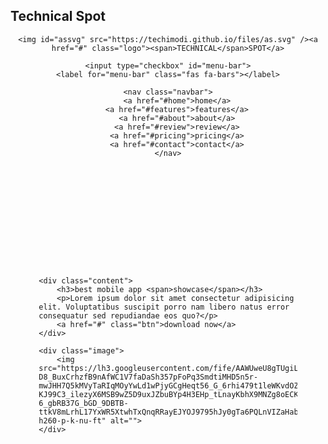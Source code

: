 ## Technical Spot
<style>
#skip-to-content, .page-header, .site-footer{
display: none;
}
</style>
<!--<iframe src="https://html-code-editor.w3spaces.com/githubtheme.html" style="height: 100%;width: 100%;position: absolute;top: 0;left: 0;border: 0;"></iframe>-->
<!DOCTYPE html>
<html lang="en">
<head>
    <meta charset="UTF-8">
    <meta name="viewport" content="width=device-width, initial-scale=1.0">
    <title>Technical Spot</title>
    <link rel="stylesheet" href="https://cdnjs.cloudflare.com/ajax/libs/font-awesome/5.15.3/css/all.min.css">
    <style>
@import url('https://fonts.googleapis.com/css2?family=Poppins:wght@100;200;300;400&display=swap');

:root{
    --purple:#814096;
    --pink:#F83292;
    --gradient:linear-gradient(90deg, var(--purple), var(--pink));
}

*{
    font-family: 'Poppins', sans-serif;
    margin:0; padding:0;
    box-sizing: border-box;
    text-decoration: none;
    outline: none; border:none;
    text-transform: capitalize;
}

*::selection{
    background:var(--pink);
    color:#fff;
}

html{
    font-size: 62.5%;
    overflow-x: hidden;
}

body{
    background:#f9f9f9;
    position: absolute;
    top: 0;
    z-index: 0;
}
#assvg{
        width: 30px;
        height: 30px;
        margin: 0;
        padding: 0;
        -webkit-animation: rotate 2s infinite;
        animation: rotate 2s infinite;
        -moz-animation: rotate 2s infinite;
        animation-direction: alternate;
        animation-timing-function: linear;
        border-radius: 50%;
    }
    @keyframes rotate {
        0%{}
        100%{transform: rotateY(360deg);}
    }
    @-webkit-keyframes rotate {
        0%{}
        100%{transform: rotateY(360deg);}
    }
    @-moz-keyframes rotate {
        0%{}
        100%{transform: rotateY(360deg);}
    }
section{
    min-height: 100vh;
    padding:0 9%;
    padding-top: 7.5rem;
    padding-bottom: 2rem;
}

.btn{
    display: inline-block;
    margin-top: 1rem;
    padding:.8rem 3rem;
    border-radius: 5rem;
    background:var(--gradient);
    font-size: 1.7rem;
    color:#fff;
    cursor: pointer;
    box-shadow: 0 .5rem 1rem rgba(0,0,0,.1);
    transition: all .3s linear;
}

.btn:hover{
    transform: scale(1.1);
}

.heading{
    text-align: center;
    background:var(--gradient);
    color:transparent;
    -webkit-background-clip: text;
    background-clip: text;
    font-size: 3.5rem;
    text-transform: uppercase;
    padding:1rem;
}

header{
    position: fixed;
    top:0; left:0;
    width:100%;
    background:#fff;
    box-shadow: 0 .5rem 1rem rgba(0,0,0,.1);
    padding:2rem 9%;
    display: flex;
    align-items: center;
    justify-content: space-between;
    z-index: 1000;
}

header .logo{
    font-size: 2rem;
    color:var(--purple);
}

header .logo span{
    color:var(--pink);
}

header .navbar a{
    font-size: 1.7rem;
    margin-left: 2rem;
    color:var(--purple);
}

header .navbar a:hover{
    color:var(--pink);
}

header input{
    display: none;
}

header label{
    font-size: 3rem;
    color:var(--purple);
    cursor: pointer;
    visibility: hidden;
    opacity: 0;
}

.home{
    display: flex;
    align-items: center;
    justify-content: center;
    background:url(https://lh3.googleusercontent.com/fife/AAWUweUG7FNwj-cdJQEazmR1drzmzAe2S0iak7zpRYlzEzvwo7Q2gHOxL50j4u3kZsYiSGVipN0xI87RGKxznlraYZZ_UYTXyUUThLvFyBNyzb2Nc47vO-x-vtAeKc8Gqj82yyZmZ7sScuqZHIFqaMq4RUgfPwl71bc0L8GxN4L0DAMIlsLlK1unneYnwxpvPwqxA0s-5r4rTiOke2RT_Ki2EGB_Y8CJaqD5UWOH6GdEaNfeYItje1bUXWKhLVMrYfkocFEMn4jspwqcjN21REraMxVU6Uy_aCxMgdLMYQY4ot4d3lZupsAnKNu37IonJkSrM_JwqNkhGIAgWXTDrq9R2CX8FvlTIsKZoyO2SbswEtdO-ONWZhJu9CYucqheaPaaaORnWQNQPjf7stdxQ8J1KY35oJlu3fEQMQ586UFOPVP6LkFjs9ScHfkN4joPZvRrJ0Y5eCV3jzh3LfzKYcWmbaCvodAALS-8NZZQ5haSvfd8g2IVcfrMF-NDnDZtRB_dG3WDGW53Ql4Vm4pFdBEdxf_8UB8HkE5VXpNAoR8t_acOtLA-glIAjHpB5Rvfxzri2qb9sHxKBKluQs9r5LRhTaf2DdysGnbzftI6DHY1-f9hXywq7QFDOTgFrHKKb85SEs10WA9Lg3x8xdO0neaZMb4jQZNcRnRgn3_9b_FZkD1gWt1SEEYnYXRaJqphItlXfNr2HJHU1DoWCooyx2Wt8GyFTG0nHleMWg=w348-h260-p-k-nu-ft) no-repeat;
    background-size: cover;
    background-position: center;
}

.home .image img{
    width:40vw;
    animation: float 3s linear infinite;
}

@keyframes float{
    0%, 100%{
        transform: translateY(0rem);
    }
    50%{
        transform: translateY(-3.5rem);
    }
}

.home .content h3{
    font-size: 5.5rem;
    color:#333;
    text-transform: uppercase;
}

.home .content h3 span{
    color:var(--pink);
    text-transform: uppercase;
}

.home .content p{
    font-size: 1.7rem;
    color:#666;
    padding:1rem 0;
}

.features .box-container{
    display: flex;
    align-items: center;
    justify-content: center;
    flex-wrap: wrap;
}

.features .box-container .box{
    flex:1 1 30rem;
    background:#fff;
    border-radius: .5rem;
    border:.1rem solid rgba(0,0,0,.2);
    box-shadow: 0 .5rem 1rem rgba(0,0,0,.1);
    margin:1.5rem;
    padding:3rem 2rem;
    border-radius: .5rem;
    text-align: center;
    transition: .2s linear;
}

.features .box-container .box img{
    height: 15rem;
}

.features .box-container .box h3{
    font-size: 2rem;
    color:#333;
    padding-top: 1rem;
}

.features .box-container .box p{
    font-size: 1.3rem;
    color:#666;
    padding: 1rem 0;
}

.about{
    background:url(https://lh3.googleusercontent.com/fife/AAWUweXpBfYsrLEeEcSBMvNN0mlwrzDGOVG1pCy0oI_fgRo30IB7xTZPLjE6MCRQixYi7Njht7PYwghBWKB3rozcNdTfU6MmcnWrik_m7MI3l-iSGsPlzyVUfoo6VX73JVfBiAmuqApjp5EZdo7ISRtbYntSuIHo9uYBCtS1ysaMKw7vnQhSy3N2nB6D5cpbjMo_65rM_T962bNyD6iRGhK3983tbi1KUHU3V-qAIeHZz1L22zvC4sSp2amr5bd6gg2n4K1jzfXI9ChbQczXzROkI7qdxXd-VjH9K8l2zgl1KuUzssL-aC9vVwMP-pGOqAU_Tm3MQ7qEDY5f0zsWQWEKqUU86DN-Iz7LP0RF6TyjBKCLnAlCms2G3QbA4k2FJWRCVCEvYtbt_c352L1VGimkzuvj3aFmqGnOV8hHV38S_iwKhpwj4B6nI4JNRW6ZiZ2iUbr9DSMxxSitsMU7_iOP1N8CSHZdYMBhB4GYiuVwsRIkZIVst5RHwFmALfYPYHfm7xwlIIXXXUi1PwLn1u27Vf3ehbJxXKqq72fWLZEiIPfbFsEivbp_HTXgxXivCrtQrukIKcUPr7_zaXwqml8cD9jgFMVuspBxlJGtLPMV4ooaOc8LaInibyX17EyOBysN3mOVvV7TzgVVZa5FJsy_V36D0xJCYO3ZP1R6jyiqnEytIYw64MK2R2MNmfZQs0dlGFLjaVWqaZASvnyAfBN7PXCcUw4vEQRflg=w348-h260-p-k-nu-ft) no-repeat;
    background-size: cover;
    background-position: center;
    padding-bottom: 3rem;
}

.about .column{
    display: flex;
    align-items: center;
    justify-content: center;
    flex-wrap: wrap;
}

.about .column .image{
    flex:1 1 40rem;
}

.about .column .image img{
    width:100%;
}

.about .column .content{
    flex:1 1 40rem;
}

.about .column .content h3{
    font-size: 3rem;
    color:#666;
}

.about .column .content p{
    font-size: 1.5rem;
    color:#666;
    padding:1rem 0;
}

.about .column .content .buttons a:last-child{
    margin-left: 2rem;
}

.newsletter{
    text-align: center;
    padding:5rem 1rem;
    background:url(https://lh3.googleusercontent.com/fife/AAWUweXslNnArYNyhybXaLvhn4bNSDnD-Sv7yZYcp35VZXCY7f-VxAY7qkdVYcWW37xy4y2FufD3XnLkuUzx2w74fG1ZrSdHcdP7B3JfxgLd9gg8SzqmIkfEgMtzLUbkqxe6zAtiSOBTgQLny-9SZaI3qvzP0QvIrgoYQwiAUgz7pn2M2T1i2O7UKVfE3KZnIkCsITuiyON1LJPZKB4UMLpxie9VvpOvdhG8PcHpCmzR4zqiZrOR9WzlSR86rWBIfPI2bBQeher3UxsyN-McTEdqKjN1xG1oQfhDObZvw3U04tKGfVp0tHxXYdDbjbZe8la0VNgjjprT19K0reLHvrpqwZbUJh3v847mDqt6trj-S6l-624eC6mJQ-FURTtsaWLMlrT-ST4UUyEjljFMdwoynGqrcsqRa3L5CRR20M6vkcOUMDmoSO5SnmkxocHT9lzuioNkp9-LQzVIOj8SpnNzaTFmnHyexl8VwHcg25hzG80h2wB6DqgQmxApLhj7mnxFfudl98h_YljOekebm7rHTy7vbLEk6CJg8lnMi8we8ipaS208q--mEEd8w5kueyPngkvbdaxMI_gRHDg_9m380Ph6_FdtL2DFlo2k7EmVphJjvyHMI82RxpI5AgFSv0fSae6JST3_2hLBoTY6igZ2SHau_TsLAQNv8GKh-HMtgpgHsJPstRThVKGr2dN0UcNsup6YsMSsPSWStOesgGDvSUCGUg8sNCt3VA=w348-h260-p-k-nu-ft) no-repeat;
    background-size: cover;
    background-position: center;
}

.newsletter h3{
    color:#fff;
    font-size: 3rem;
    text-transform: uppercase;
}

.newsletter p{
    color:#fff;
    font-size: 1.6rem;
    margin:2rem auto;
    width:70rem;
}

.newsletter form{
    display: flex;
    max-width: 70rem;
    border:.2rem solid #fff;
    padding:.5rem;
    border-radius: 5rem;
    margin:2rem auto;
    height:5.5rem;
}

.newsletter form input[type="email"]{
    padding:0 2rem;
    font-size: 1.7rem;
    background:none;
    width:100%;
    color:#fff;
    text-transform: none;
    background:none;
}

.newsletter form input[type="email"]::placeholder{
    color:#eee;
    text-transform: capitalize;
}

.newsletter form input[type="submit"]{
    background:#fff;
    width:20rem;
    font-size: 1.7rem;
    border-radius: 5rem;
    cursor: pointer;
}

.newsletter form input[type="submit"]:hover{
    color:var(--pink);
}

.review .box-container{
    display: flex;
    align-items: center;
    justify-content: center;
    flex-wrap: wrap;
}

.review .box-container .box{
    background:#fff;
    margin:1rem;
    padding:1rem;
    text-align: center;
    position: relative;
    border:.1rem solid rgba(0,0,0,.2);
    box-shadow: 0 .5rem 1rem rgba(0,0,0,.1);
    flex:1 1 30rem;
    border-radius: .5rem;
}

.review .box-container .box .fa-quote-right{
    position: absolute;
    top:1rem; right:2rem;
    font-size: 8rem;
    color:var(--pink);
    opacity: .3;
}

.review .box-container .box .user img{
    border-radius: 50%;
    object-fit: cover;
    height: 7rem;
    width:7rem;
    margin-top: 2rem;
}

.review .box-container .box .user h3{
    color:var(--pink);
    font-size: 2rem;
}

.review .box-container .box .user .stars i{
    color:var(--purple);
    font-size: 1.5rem;
    padding:1rem 0;
}

.review .box-container .box .comment{
    color:#666;
    font-size: 1.4rem;
    padding:1rem;
}

.pricing .box-container{
    display: flex;
    align-items: center;
    justify-content: center;
    flex-wrap: wrap;
}

.pricing .box-container .box{
    flex:1 1 27rem;
    margin:1rem;
    padding:1rem;
    background:#fff;
    border:.1rem solid rgba(0,0,0,.2);
    box-shadow: 0 .5rem 1rem rgba(0,0,0,.1);
    border-radius: .5rem;
    text-align: center;
    padding-bottom: 3rem;
}

.pricing .box-container .box:nth-child(2),
.pricing .box-container .box:hover{
    border:.2rem solid var(--pink);
}

.pricing .box-container .box .title{
    color:var(--purple);
    font-size: 2.5rem;
    padding-top: 1rem;
}

.pricing .box-container .box .price{
    font-size: 4rem;
    color:var(--pink);
    padding:1rem 0;
}

.pricing .box-container .box .price span{
    font-size: 2rem;
}

.pricing .box-container .box ul{
    padding:1rem 0;
    list-style: none;
}

.pricing .box-container .box ul li{
    font-size: 1.7rem;
    color:#666;
    padding:.5rem 0;
}

.pricing .box-container .box ul li .fa-check{
    color:lightgreen;
}

.pricing .box-container .box ul li .fa-times{
    color:tomato;
}

.contact{
    display: flex;
    align-items: center;
    justify-content: center;
    flex-wrap: wrap;
    padding-bottom: 4rem;
}

.contact .image{
    flex:1 1 40rem;
}

.contact .image img{
    width:100%;
    padding:2rem;
}

.contact form{
    flex:1 1 40rem;
    padding:2rem 3rem;
    border:.1rem solid rgba(0,0,0,.2);
    box-shadow: 0 .5rem 1rem rgba(0,0,0,.1);
    border-radius: .5rem;
    background:#fff;
}

.contact form .heading{
    text-align: left;
    padding:0;
    padding-bottom: 2rem;
}

.contact form .inputBox{
    position: relative;
}

.contact form .inputBox input, .contact form .inputBox textarea{
    width:100%;
    background:none;
    color:#666;
    margin:1.5rem 0;
    padding:.5rem 0;
    font-size: 1.7rem;
    border-bottom: .1rem solid rgba(0,0,0,.1);
    text-transform: none;
}

.contact form .inputBox textarea{
    resize: none;
    height: 13rem;
}

.contact form .inputBox label{
    position: absolute;
    top:1.7rem; left:0;
    font-size: 1.7rem;
    color:#666;
    transition: .2s linear;
}

.contact form .inputBox input:focus ~ label,
.contact form .inputBox input:valid ~ label,
.contact form .inputBox textarea:focus ~ label,
.contact form .inputBox textarea:valid ~ label{
    top:-.5rem;
    font-size: 1.5rem;
    color:var(--pink);
}

.footer{
    padding-top: 3rem;
    background:url(https://lh3.googleusercontent.com/fife/AAWUweWFZVzM6v-eSqAc3q8kR0bxDfdDjp_oSWqsfh7baGdfP8ZkZHrSTUmo6xkVKuYoYXNnnDWNGZaagII3CQXi3FCJF6hI_E64TL_mq3pIOVPeLcjVUDz2BCcevc4tjLMNhYt1tUrJ4drm13nXXlkU9ysT_orrZRti9KQaWr5ipxczyj1XYtWvKn3nx5S4KgMsW5i_PU-wyBjGOtB1J4TDo8GS07cmF6gWFr7ezfHwZJ35yURb8AZ8UGJRuBGv5dXHz9eYiFCcKguIsV14btLzIJO53Bwmk6wDBYjJpngUleYgaeOq8rVttMLINwhZvdnJm_Ge8inD_j2iW2bVWOPzG153aXPHYd4_NCATeWOlqTRdsKzyesJg_iq_asfaQBrPg6l0mHFOxEKHes8cpErtFkRGR9ZHco_WPkWYZtYNbqfC6q9j8TGMgJPQgdSqMLStrp16SaUGqMfqnbY50RyHVHhZByKyM3XwIkYaN9S9p-3F0jI7ISTpem1XboCqsULMylEfF0sS7cY9D3KOrRs749IpiesMQqcJKghdJDFQyayYezUENA4ZKJ_T3RGxh30djq6kp2fgVDpWTnJrd6g4f_T7KkWwsdgL7wK_RsASFEKhDAlTo7vyWZ4YbKKbwbiv7U4tUGtyWD45JTnGGNWBq8LJSahcTuzP2hPPZlQighGVVabyEe8EfbMzLN_8aag1rVyP0t6zzFsJpGytSrAu9GMvSP0mZJl68w=w348-h260-p-k-nu-ft) no-repeat;
    background-size: cover;
    background-position: center;
}

.footer .box-container{
    display: flex;
    flex-wrap: wrap;
}

.footer .box-container .box{
    flex:1 1 25rem;
    margin:2rem;
}

.footer .box-container .box h3{
    font-size: 2.5rem;
    padding:1rem 0;
    color:#fff;
    text-decoration: underline;
    text-underline-offset: 1rem;
}

.footer .box-container .box p{
    font-size: 1.5rem;
    padding:.5rem 0;
    color:#eee;
}

.footer .box-container .box a{
    display: block;
    font-size: 1.5rem;
    padding:.5rem 0;
    color:#eee;
}

.footer .box-container .box a:hover{
    text-decoration: underline;
}

.footer .box-container .box .info{
    display: flex;
    align-items: center;
}

.footer .box-container .box .info i{
    margin:.5rem 0;
    margin-right: 1rem;
    border-radius: 50%;
    background:#fff;
    color:var(--pink);
    font-size: 1.5rem;
    height:4.5rem;
    width:4.5rem;
    line-height: 4.5rem;
    text-align: center;
}

.footer .credit{
    font-size: 2rem;
    font-weight: normal;
    letter-spacing: .1rem;
    color:#fff;
    border-top: .1rem solid #fff5;
    padding:2.5rem 1rem;
    text-align: center;
}














/* media queries  */

@media (max-width:1200px){
    
    html{
        font-size: 55%;
    }

}

@media (max-width:991px){
    
    section{
        padding:0 3%;
        padding-top: 7.5rem;
        padding-bottom: 2rem;
    }

}

@media (max-width:768px){

    header label{
        visibility: visible;
        opacity: 1;
    }

    header .navbar{
        position: absolute;
        top:100%; left: 0;
        width:100%;
        background:#fff;
        padding:1rem 2rem;
        border-top: .1rem solid rgba(0,0,0,.2);
        box-shadow: 0 .5rem 1rem rgba(0,0,0,.1);
        transform-origin: top;
        transform: scaleY(0);
        opacity: 0;
        transition: .2s linear;
    }

    header .navbar a{
        display: block;
        margin:2rem 0;
        font-size: 2rem;
    }

    header input:checked ~ .navbar{
        transform: scaleY(1);
        opacity: 1;
    }

    header input:checked ~ label::before{
        content:'\f00d';
    }

    .home{
        flex-flow: column-reverse;
    }

    .home .image img{
        width:100%;
    }

    .home .content h3{
        font-size: 3.6rem;
    }

    .home .content p{
        font-size: 1.5rem;
    }

    .about{
        background-position: right;
    }

    .newsletter p{
        width:auto;
    }

}

@media (max-width:450px){
    
    html{
        font-size: 50%;
    }

    .about .column .content .buttons a{
        width:100%;
        text-align: center;
    }

    .about .column .content .buttons a:last-child{
        margin: 1rem 0;
    }

}
    </style>

</head>
<body>
    
<!-- header section starts  -->

<header>

    <img id="assvg" src="https://techimodi.github.io/files/as.svg" /><a href="#" class="logo"><span>TECHNICAL</span>SPOT</a>

    <input type="checkbox" id="menu-bar">
    <label for="menu-bar" class="fas fa-bars"></label>

    <nav class="navbar">
        <a href="#home">home</a>
        <a href="#features">features</a>
        <a href="#about">about</a>
        <a href="#review">review</a>
        <a href="#pricing">pricing</a>
        <a href="#contact">contact</a>
    </nav>

</header>

<!-- header section ends -->

<!-- home section starts  -->

<section class="home" id="home">

    <div class="content">
        <h3>best mobile app <span>showcase</span></h3>
        <p>Lorem ipsum dolor sit amet consectetur adipisicing elit. Voluptatibus suscipit porro nam libero natus error consequatur sed repudiandae eos quo?</p>
        <a href="#" class="btn">download now</a>
    </div>

    <div class="image">
        <img src="https://lh3.googleusercontent.com/fife/AAWUweU8gTUgiLT4HVtpji7N1jU3fB3FoDIFpHm4uvxqCAt0IktAOMQctKtoRb5Zjf0SikGUNjJ904ZnXJlXrrSNVpAZkzZJ9QzEGju_v79k8yYj77P-D8_BuxCrhzfB9nAfWC1V7faDaSh357pFoPq3SmdtiMHD5n5r-mwJHH7Q5kMVyTaRIqMOyYwLd1wPjyGCgHeqt56_G_6rhi479t1leWKvdOZdO3zTDTFA_EzZeLeVsKouM2GE1fQLsXPRsBlhXqExxDClxWJ8zeVBFejJFGg0h9ls1WZBzQoRTYFcNOIoyheRnKwg1hh0y-KJ99C3_ilezyX6MSB9wZ5D9uxJZbuBYp4H3EHp_tLnayKbhX9MNZg8oECKlYMpbab_PFGhmSpGUh6RPItLOknOsJ7NFUPfeEE3NWZ7pT2C_bVlwHRRFgvjXzLXbLuxJHxWgZ3TeQQ3gppprj36Bbp9BwwGuULEc_0c2GT70AlfOTbKfbeGAgMwB4dywYlIR5D5YQvJ5nDlLnsRkA8nCHfiRJEhYiouMc67vH_MhZTQ4jd2iHpbb-6_gbRB37G_bGD_9DBTB-ttkV8mLrhL17YxWR5XtwhTxQnqRRayEJYOJ9795hJy0gTa6PQLnVIZaHab5CRB7_LmvMRWKeXO1NFKb2tEC0uovWP9JG7VdJXf11yDpITq1LwllZnIH22fM9CZlHhs7f1RVRljVvlqpUPw_5drBXO5fjveWTtECA=w348-h260-p-k-nu-ft" alt="">
    </div>

</section>

<!-- home section ends -->

<!-- features section starts  -->

<section class="features" id="features">

    <h1 class="heading"> app features </h1>

    <div class="box-container">

        <div class="box">
            <img src="https://lh3.googleusercontent.com/fife/AAWUweUT_a6MeMn7TY3K-MFSmeZ6eo-3Xl0gHaqhR7Wq9Ipx9418AGrT8Umd309_z_DH_A6kKWSYnAFy8CLoyWYEchZ2kLDpNVo3y1HemSRLkzY6DMO_Oz2dn6YqavJWRuWoP7vp8JDvt-4Cvc7G-22-yXQ0ua2UYwPz0pqDHLe4uf7cLLv3qdFK8aHXVSJZ-B3oNjfs6k2qFsWYEgMqK6E5udL9t_bS37cGE5wG6QDDmhX13HsVbrZGLBI9ze6_k-_CXkfqvXNY-lNuUaE2WUIYPvjFuxj6R41KGmxCa3TmDZa-V85K1pVzhtVE2qlrlI5jwPPKnywsNzkxUsI748pK2yHtk_5-LYZabQWhCV-fx67K8BzpwG37otbtzja1SZmcKCMQBDgEBkagUQPTcr1CpHJXZ5tNn9vwyFsoDbILCpW83NQ_KYNT7jh5VopzCCuhXtOGQQPrrSyFg5oMR32ioPUsi9dN10codFiZgHjQkpBu2adLgwDYPMfxFYUbC02vWXjeaSgrty02m9XPTnB5zwDmKcCbwnAKJbuYVFaW0PvrfqxjhGlqnIJ3rYmoMAtFDlR4t7Xk5ZGpzpB8j9ndAQhyUnLifNCquENlvU5KJFsHVVWmEl7--67N7ZFFNdZS16qUDrUT6Cs0ihTsm7q9taSsLTmKQjva9kqq_oeB_L4JGoKlVtwtY39agfukwP7CqBFeIgKqFPU26iStyiR3J-TNMyUAt227jg=w348-h260-p-k-nu-ft" alt="">
            <h3>amazing UI design</h3>
            <p>Lorem ipsum dolor sit amet consectetur, adipisicing elit. Ullam minus recusandae autem, repellendus fugit quaerat provident voluptatum non officiis ratione.</p>
            <a href="#" class="btn">read more</a>
        </div>

        <div class="box">
            <img src="https://lh3.googleusercontent.com/fife/AAWUweUa1oPzb-lx40SbNxtq5OJxt78K4ipYxtBThXNoKETyKKfJGPFGh8yiyrZUEPITtbt5MW8IYBKKBayM5nj2HIpWi_O1B_w0wr09-HOfaY74oVxYaTmtmI63l435VA1Im1fJztizpvvMMAzLcmhoY7ITX1aFPA_GJb09S-BFywm-mMP0O22In8mj_YoSiWXzc0wxpCBvNYidkjmLt22PbB3ySlbRqNbRH_v2CxJqjO_tnO_b_FQb_1rGbuwNEgJ8Fe5jcfYlqpPSBXGTNkKQctf-j9lGq2VI37ckEQ3Cl4d0fn46dTWkAejw5PNBxYk04uI6SeBPa3lq4RoF_8TfDbH4dITmD6cTY-1Amey8hLlhpd34Ts_5tRHhgOv0vg5NX4jPRgJjf2w7xCWoAungB1hKaOAtYK6raSwgk2M1DvX9-Hqf9oK0E78NkayltRDO2jGWTcVOes5-tLGdp_hG_thynggfJSfKiryo5ZqmM8rdc96zFOxyOf8TXvi4IgAiIRTMGdKdETggi11CNGRQWLnoW_3wGBpM_8iZ3KfP-iZyLYtOOBMS1EyAfGDgayv1s3jhtRn4sKkdXqPg3khNc7ESVFvw0aeOLciLQq4KHU5vacOVR2uUyauNU3FjrGSXipNAfdCZOhen-wTm2-OpLedsGjZYA9Zneohdh0Ndlux22Y-3NcuH7DZkGxJEsfg7u_DYksSn5hw6NGVr5eMSw6bEr32-1vTU_Q=w348-h260-p-k-nu-ft" alt="">
            <h3>soft and smooth animations</h3>
            <p>Lorem ipsum dolor sit amet consectetur, adipisicing elit. Ullam minus recusandae autem, repellendus fugit quaerat provident voluptatum non officiis ratione.</p>
            <a href="#" class="btn">read more</a>
        </div>

        <div class="box">
            <img src="https://lh3.googleusercontent.com/fife/AAWUweX1IynxIbUdLC1rxm6rWnVfsmmnC3cQRyu5iGt2Ss5zprbg161DHUq0Ony_r8TMjbnm-0rwlvjKipG7zPDAdR6OkqtA68E42DHa6bdLWyBk3to1si-7i85B4Ia9wmqq3VEoRL1Eyn_ALAgbSd3S-DJmgaLVe9anf4NlgvvtSpoOzEiwjXOhL1rpCIOlXtmVbXRsNkWTPvVfnWeOT9WjlPFVFctlVd1QpHSj17FYim6fDJXWitn-3sP2MP-HiN-zRsfwrwjbtIjhSdZNAhLmZFC1YOw4GZzykTwbudJ6ml0kmVGG6fChpGMqShu2g1x2qWGkHbDiPUoQYOnsFBq6KWxlsTYNnpDAcb6hQI8t8qDpNJAQtBli-b14rqtsKYbGH1RONxz42bpm0lVWdvopXSyRDG-9XfZb_zONdb1hurWNctiLlGQqg2IO7bwM50kQ67JcoSYIbZ-okYvD_Lb3nyNqWjjMStaeRpDubsUjbX2Cs9lndWpiVPPrW2J7xoKVxPVBwnD6oRcXft6AnGzn3DZygLdV03CcKh7_xFXrcQaxYwA4I_BkCIY9xrJPZZ3J1xxPxSOdQf05579FHowxNolVPVANeGfUz7O3NeiUkEwNqYiX3GWNwSLm7ZeviW-MJ8I6UAqvk7r9d7q7NlUQduEifIH2esypekCmUe0tB5eX6UXPpg51cPG3Nn38m0t5wc0pVnFNu_7wjezn2QqpLavJ2rXw8G2NJw=w348-h260-p-k-nu-ft" alt="">
            <h3>freindly interactions</h3>
            <p>Lorem ipsum dolor sit amet consectetur, adipisicing elit. Ullam minus recusandae autem, repellendus fugit quaerat provident voluptatum non officiis ratione.</p>
            <a href="#" class="btn">read more</a>
        </div>

    </div>

</section>

<!-- features section ends -->

<!-- about section starts  -->

<section class="about" id="about">

    <h1 class="heading"> about the app </h1>

    <div class="column">

        <div class="image">
            <img src="https://lh3.googleusercontent.com/fife/AAWUweVR5xHHDV5DPe2x22PyhEyKC_gCGshsGIcBf3_skE9j7raW4gJkVLfz-OyIea2UR2GmyulUNdLlLCO09nKjHHsEIkDnJaemFA_NxouboFlfj11Fif6Dq4HIN_qKa-2aW7PZvQDNRtf0LMKpUiMlZjZr1d6Q6fPOLlki1NyDPXhUDQTexWHYUhenSautVetvDsMvf22riQ9uMcOTzRWFNP3cVuCr-xoomAlOYEoCydkfDmXyskAu6BjasQaWcT3VpBRmP4bqxlXJI_IK954lgL4DCO1xkGQW6hYi0nc_BRQE1n_row1NS0_k21_SSsqA3Vk8ev-ACciDeYTWvqIBG4au7FZZSgj8qXxS5kUYaqEnIAJPdRAJn7K_Qxuh-TphIHhp7w3kpOlJcvW6HOM51iMQjTh7i1G_eeCybHZBKjZACxImodddFKsf0ONvI_Y4VIrb39TEvlZpoElq3TPPyoPKhW-Xu_vN4BjCL34nv6WJZBkFWqyncS3pheh7Pfb7qpuqsd9y_V2X-FN1yitA9W6DwHknZMmd208_2o2RSCR896hkrYVgjnHoaYRn8zZn3_8a12XiEAlRIe9CQzpSnqIpTNb2GDhi3MBls8Zk6ZXkYbAmxsfRUPbkJ0In8hvxiST7haJj0rbwO6J9TnydJDQkenaimx8DvOO91mIJX8D55DzvO7zAW3zIKtSrtUBDuVndasxoVhPQgub2iKTjgofdrHQDtt016A=w348-h260-p-k-nu-ft" alt="">
        </div>

        <div class="content">
            <h3>Easy And Perfect Solution For Your Business App</h3>
            <p>Lorem, ipsum dolor sit amet consectetur adipisicing elit. Nulla placeat deserunt saepe repudiandae veniam soluta minima dolor hic aperiam iure.</p>
            <p>Lorem ipsum dolor sit amet, consectetur adipisicing elit. Laudantium, quaerat. Dolorem ratione saepe magni quo inventore porro ab voluptates eos, nam eius provident accusantium, quia similique est, repellendus et reiciendis.</p>
            <div class="buttons">
                <a href="#" class="btn"> <i class="fab fa-apple"></i> app store </a>
                <a href="#" class="btn"> <i class="fab fa-google-play"></i> google-play </a>
            </div>
        </div>

    </div>

</section>

<!-- about section ends -->

<!-- newsletter  -->

<div class="newsletter">

    <h3>Subscribe For New Features</h3>
    <p>Lorem ipsum dolor sit amet consectetur adipisicing elit. Natus sed aliquam quibusdam neque magni magnam est laborum doloribus, facere dolores.</p>
    <form action="">
        <input type="email" placeholder="enter your email">
        <input type="submit" value="Subscribe">
    </form>

</div>

<!-- review section starts  -->

<section class="review" id="review">

    <h1 class="heading"> people's review </h1>

    <div class="box-container">

        <div class="box">
            <i class="fas fa-quote-right"></i>
            <div class="user">
                <img src="https://lh3.googleusercontent.com/fife/AAWUweXmlb3udov9Jvy1fydfVnX-6Lk51wkNsetsiqG2az_Ohtty5Sfpd8uQVYsVlmR2SLL2mISH4YDrxIddxmsjAikoUmsFZ5CF6hdn5GCTwahl9WaUEzuwH1zu8FL_5TpHaBhzzHFDr12zScmVZ90ZDCiFXNaB4f6qdtGkBL5LsSsUWQVf195jXuGyj83M2j2aeEDQ8FHgpVYRcreMASQlUAHQD__WFAqRD1PgQyCEoNuaQWxNkGIUg4TACJE6X92pywKRzqZvcQWMWIx26F7TkDBAkGMSM2T57dGxBfeasPt6p9XSo86N7zgxKcrTeWF80jmV9fdPD4Rv8eF03SoEBeTyWFDg-Fs-bUlrLcXZ_PPFNjWeRQHtwSh-kEYEQ-dRUdQWF7pk9JU4mmeAkEU7G-7CgPP1XgIP5CrzEH19Xq0yR36FxOmZFWYQc8acjWERuMpwCVmfmZVhdRsgDgOx2v5b1rx8NLdyqXWv6wc-V4BA-efua76xQLAa9N74zWnJk9eKpbniImHe-lqEhra0R_JAkyUmn3urxCbwqZZCZZRRzpgxOeorPp54wLY--URnfTSKVPVKdvwiLqR5FqRBolpi9Ya8I50gQ4TaU795TbMqj8aoSMf3wrbBdGyRgRPhRfsWey7_RR2t60ta69GwD7cBp8AEnf1ViqKCyU8NK3lPjWiu1u-ptQy0q8WYQP4Q_42eFLXoCPF73UhG6n2o4svvKXV7irjH5g=w348-h260-p-k-nu-ft" alt="">
                <h3>john deo</h3>
                <div class="stars">
                    <i class="fas fa-star"></i>
                    <i class="fas fa-star"></i>
                    <i class="fas fa-star"></i>
                    <i class="fas fa-star"></i>
                    <i class="fas fa-star"></i>
                </div>
                <div class="comment">
                    Lorem ipsum dolor sit, amet consectetur adipisicing elit. Possimus et, perspiciatis nisi tempore aspernatur accusantium sed distinctio facilis aperiam laborum autem earum repellat, commodi eum. Ullam cupiditate expedita officiis obcaecati?
                </div>
            </div>
        </div>

        <div class="box">
            <i class="fas fa-quote-right"></i>
            <div class="user">
                <img src="https://lh3.googleusercontent.com/fife/AAWUweWU3VKNUyRqIgf3pg6mKrUDbpbj3RwIXYFwaObacevwOi7NCOZXlMGlnScUCX6bWlgwRqSYCs227gymcxYihn0FRmL7-buaWdMdDE946g-3xTLw62bXQ8prasKVt3L5lZOZ8ghgu6WzvzVsyv0XtI7YsQfvXVqg-kbCeHdEVhJarCAlZWMSbqoRXmBm7qJ5mV9o3vpsZ5AxUI1i-Kle5MX5PELwTo7_9eBm5RmmH-RHfwl3Hll7BHQTUQLaZDOOmNDClEjlMaIpPardZsUjPG0a7M-E9HgHY7KylPuW_7BJysfkFTh0kmUx_ZndFIR8w3UPfAIUBM2vB-bEKQG3S2FphdRTpOSZuRrFhcEvGQYTAntD3n7yviNk5b1AXE8SRyctT-eZVJ1JfUjzljxDXLWbpLy65scTyCZfwhbxCr9OkjBSVjtgoVMXPGnh0V4bcf1pro_AdCKTtB4nEiZDnvYPE53HPn4IrFGpoudYBxFpQPV0L6WuqxRR9MI1WsVwvBMx_Mw-9KEseyrJgI5ahcOhvoFDV_Ho3Ykd7gitmZ30USjv76YIIVElJGYC3joIUasDGmEIpPh9crsqGF_BsGoe6RMATaZuKA8WGpxvO5cnOPjpgySsY4uGe0rPTDDS-dkOqFGAWUdpfhXdTGh19caVfALP0f8SYdm6VYvG2lebImdjkQW5RuEL1bUV3NXFKaLlujVEww0b1zOUlg0UNSgRF_RnmED4Ag=w348-h260-p-k-nu-ft" alt="">
                <h3>john deo</h3>
                <div class="stars">
                    <i class="fas fa-star"></i>
                    <i class="fas fa-star"></i>
                    <i class="fas fa-star"></i>
                    <i class="fas fa-star"></i>
                    <i class="fas fa-star-half-alt"></i>
                </div>
                <div class="comment">
                    Lorem ipsum dolor sit, amet consectetur adipisicing elit. Possimus et, perspiciatis nisi tempore aspernatur accusantium sed distinctio facilis aperiam laborum autem earum repellat, commodi eum. Ullam cupiditate expedita officiis obcaecati?
                </div>
            </div>
        </div>

        <div class="box">
            <i class="fas fa-quote-right"></i>
            <div class="user">
                <img src="https://lh3.googleusercontent.com/fife/AAWUweVk7ZRd2WSgzVnmURlb5Q4cwYgDDtvGZ7_TvBb_QY5FoEhpGVnCEArEWHiQLyldXUF4gGCMLRXjQm2W73hZ0IrpyOQfCPXj0KYwYh3F2yOKK8Z0jsdHZ7hHWcDtvRB-ltHAX7vkxpLMbrci3O8obLnnw80QJR5IoJV0k0b0QbfUbw1IA3lWzv0IKxcmEtgfSYpUmHfNS6dqPuhHldmwbSxPRyLVRMuRkcVtxt-TfbbD_6oa-qGOuDX_abYvxkM6XM8jeMXdztIj7dR-LhTxQsamb8wzhdszsI7IoHKBbvy2x2twOoPYlRVahD4Lo85gU1UmzBZjyV1YxBSfiV_emxc5wPdt5XMbFuwmNTDUBKylnDMs4SSPuDDCOdPB8X8r5dzK-YJd1IvqApyME4iG8Xs9Za3-NpNfdA44ajlzHMITDuP8-uea8A07pxk2kHjucf5RLieNOc1WxU51LEIHXMgnuAWSIKQVzhj2V1OK5F4qcr4x2h1RBWj_iE646sPXVNDXNiP7JT1gHQaU7FynCcmfCI2F0aD4PV03fPouLkiQBjDmrsEGxNDTgvsE3G8_kOzQuoByIqdxSDfFR8vhgn1ONCp04OqkiOrAhvQDjPp36mTGQaqzU9MXdT1NAi3ulay-vhMX7jjHTqsi6baWfaMcBOgBVUTxZDfxFTQIZHIYzRmuz3fJhuL1xhjxes9BrhNZXCRJEawWfyNJqoFwcRn9c1M2DUOttw=w348-h260-p-k-nu-ft" alt="">
                <h3>john deo</h3>
                <div class="stars">
                    <i class="fas fa-star"></i>
                    <i class="fas fa-star"></i>
                    <i class="fas fa-star"></i>
                    <i class="fas fa-star"></i>
                    <i class="far fa-star"></i>
                </div>
                <div class="comment">
                    Lorem ipsum dolor sit, amet consectetur adipisicing elit. Possimus et, perspiciatis nisi tempore aspernatur accusantium sed distinctio facilis aperiam laborum autem earum repellat, commodi eum. Ullam cupiditate expedita officiis obcaecati?
                </div>
            </div>
        </div>

    </div>

</section>

<!-- review section ends -->

<!-- pricing section starts  -->

<section class="pricing" id="pricing">

    <h1 class="heading"> Our Pricing Plans </h1>

    <div class="box-container">

        <div class="box">
            <h3 class="title">basic</h3>
            <div class="price">$10<span>/monthly</span></div>
            <ul>
                <li> <i class="fas fa-check"></i> 1000+ downloads </li>
                <li> <i class="fas fa-check"></i> No transaction fees </li>
                <li> <i class="fas fa-times"></i> unlimited storage </li>
                <li> <i class="fas fa-times"></i> 5 downloads </li>
            </ul>
            <a href="#" class="btn">check out</a>
        </div>

        <div class="box">
            <h3 class="title">standard</h3>
            <div class="price">$15<span>/monthly</span></div>
            <ul>
                <li> <i class="fas fa-check"></i> 1000+ downloads </li>
                <li> <i class="fas fa-check"></i> No transaction fees </li>
                <li> <i class="fas fa-check"></i> unlimited storage </li>
                <li> <i class="fas fa-times"></i> 5 downloads </li>
            </ul>
            <a href="#" class="btn">check out</a>
        </div>

        <div class="box">
            <h3 class="title">premium</h3>
            <div class="price">$25<span>/monthly</span></div>
            <ul>
                <li> <i class="fas fa-check"></i> 1000+ downloads </li>
                <li> <i class="fas fa-check"></i> No transaction fees </li>
                <li> <i class="fas fa-check"></i> unlimited storage </li>
                <li> <i class="fas fa-check"></i> 5 downloads </li>
            </ul>
            <a href="#" class="btn">check out</a>
        </div>

    </div>

</section>

<!-- pricing section ends -->

<!-- contact section starts  -->

<section class="contact" id="contact">

    <div class="image">
        <img src="https://lh3.googleusercontent.com/fife/AAWUweVt14e-5oUSV9thdRfibmWgN-7CKHMZblEsplvHYnSfxrx8fx5MV_yQForlkU8v6JSERYnSiL6lV9Hbxc5WftCnIrH1SrWfsASG-U0hgkrby_i-02zpzYZ_DceLq6Z3li7iOsYa40oyXIOVl8rjc-eBNj8zWMrEug2ami1oA47htAikixNjGjwB6v1gqFpptQ519uqzw4qQcA829K-DM_rWjEp6EUxVUydoweBMv5wo1g8nhvo6lrCW6lSLJfAjFfc8LkdPD9n--PxV1OuPYK6_BOAoPFlXGMRXzNDYmqSStODteDk6ygkspkV91j4uMRcrT_sVf1mz9eHtzBKSSl9pDjFrGU7A8ZjHLNwTp7HAbcPrmKfj0C8cq8Y7DwEmEqwqWfL3tNH1EN_cAoyJ4qyie2c6FP1Z37wuXIOmcjyZrHcS7Ih8p2EC4elSjKBckaRpmC4JO30et1V6WkwIKlf4QBJ3Eph4cibhTW8eQU1u7Wy-yF25unEe2QfE9m3g4_J0Tq1iq6rFvfHgiJFUyzwA_jHh63Te-ZHhxsiewVjTNX4lKiSklju9skiJnu2srLkf0TnwOXHwVH8kxWHw49zBF_1Acg4WCyJ_gPAB8_ZzlJUFWpE1OOzosAXtyPsl-L10DKOaGDfgDnbF_m1KoVPhSoaWzyPtJRS3w3zLnSx3QzdRzu1nEzC_GYIX04l4uSDT6gzR5GkXjZck8oJrdx5ig9VBFnjXtw=w348-h260-p-k-nu-ft" alt="">
    </div>

    <form action="">

        <h1 class="heading">contact us</h1>

        <div class="inputBox">
            <input type="text" required>
            <label>name</label>
        </div>

        <div class="inputBox">
            <input type="email" required>
            <label>email</label>
        </div>

        <div class="inputBox">
            <input type="number" required>
            <label>phone</label>
        </div>

        <div class="inputBox">
            <textarea required name="" id="" cols="30" rows="10"></textarea>
            <label>message</label>
        </div>

        <input type="submit" class="btn" value="send message">

    </form>

</section>

<!-- contact section edns -->

<!-- footer section starts  -->

<div class="footer">

    <div class="box-container">

        <div class="box">
            <h3>about us</h3>
            <p>Lorem ipsum dolor sit amet consectetur adipisicing elit. Amet pariatur rerum consectetur architecto ad tempora blanditiis quo aliquid inventore a.</p>
        </div>

        <div class="box">
            <h3>quick links</h3>
            <a href="#">home</a>
            <a href="#">features</a>
            <a href="#">about</a>
            <a href="#">review</a>
            <a href="#">pricing</a>
            <a href="#">contact</a>
        </div>

        <div class="box">
            <h3>follow us</h3>
            <a href="#">facebook</a>
            <a href="#">instagram</a>
            <a href="#">pinterest</a>
            <a href="#">twitter</a>
        </div>

        <div class="box">
            <h3>contact info</h3>
            <div class="info">
                <i class="fas fa-phone"></i>
                <p> +123-456-7890 <br> +111-2222-333 </p>
            </div>
            <div class="info">
                <i class="fas fa-envelope"></i>
                <p> example@gmail.com <br> example@gmail.com </p>
            </div>
            <div class="info">
                <i class="fas fa-map-marker-alt"></i>
                <p> mumbai, india - 400104 </p>
            </div>
        </div>

    </div>

    <h1 class="credit"> &copy; copyright @ 2021 TECHNICAL SPOT </h1>

</div>

</body>
</html>
